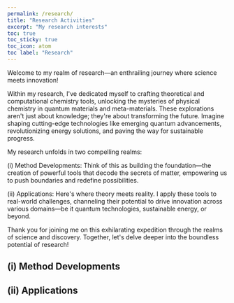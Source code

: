 ```yaml
---
permalink: /research/
title: "Research Activities"
excerpt: "My research interests"
toc: true
toc_sticky: true
toc_icon: atom 
toc label: "Research"
---
```

Welcome to my realm of research—an enthrailing journey where science meets innovation!

Within my research, I've dedicated myself to crafting theoretical and computational chemistry tools, unlocking the mysteries of physical chemistry in quantum materials and meta-materials. These explorations aren't just about knowledge; they're about transforming the future. Imagine shaping cutting-edge technologies like emerging quantum advancements, revolutionizing energy solutions, and paving the way for sustainable progress.

My research unfolds in two compelling realms:

(i) Method Developments: Think of this as building the foundation—the creation of powerful tools that decode the secrets of matter, empowering us to push boundaries and redefine possibilities.

(ii) Applications: Here's where theory meets reality. I apply these tools to real-world challenges, channeling their potential to drive innovation across various domains—be it quantum technologies, sustainable energy, or beyond.

Thank you for joining me on this exhilarating expedition through the realms of science and discovery. Together, let's delve deeper into the boundless potential of research!

## (i) Method Developments

## (ii) Applications
